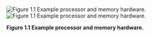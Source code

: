 ![Figure 1.1 Example processor and memory hardware.](figs/CPU.jpg)
![Figure 1.1 Example processor and memory hardware.](figs/RAM.jpg)

**Figure 1.1 Example processor and memory hardware.**